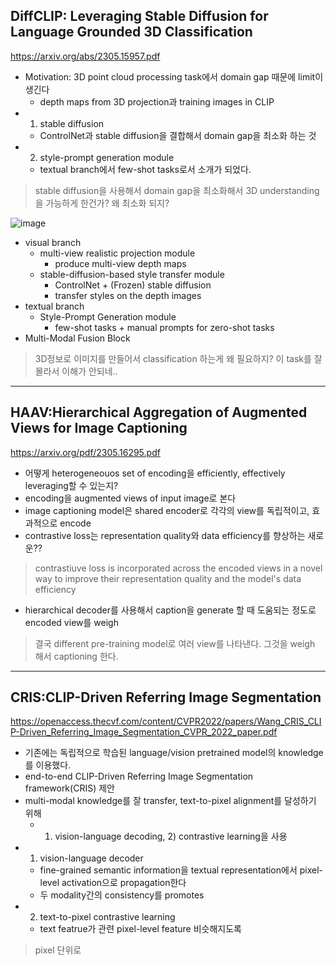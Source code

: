 ## DiffCLIP: Leveraging Stable Diffusion for Language Grounded 3D Classification
https://arxiv.org/abs/2305.15957.pdf
- Motivation: 3D point cloud processing task에서 domain gap 때문에 limit이 생긴다
  - depth maps from 3D projection과 training images in CLIP
- 1. stable diffusion
  - ControlNet과 stable diffusion을 결합해서 domain gap을 최소화 하는 것 
- 2. style-prompt generation module
  - textual branch에서 few-shot tasks로서 소개가 되었다.
> stable diffusion을 사용해서 domain gap을 최소화해서 3D understanding을 가능하게 한건가?
> 왜 최소화 되지?
> 
![image](https://github.com/yeonju7kim/DailyAbstract/assets/95571735/4fc0b3f5-3bc0-43f9-b58a-e8f15d43050e)
- visual branch
  - multi-view realistic projection module
    - produce multi-view depth maps
  - stable-diffusion-based style transfer module
    - ControlNet + (Frozen) stable diffusion
    - transfer styles on the depth images
- textual branch
  - Style-Prompt Generation module
    - few-shot tasks + manual prompts for zero-shot tasks
- Multi-Modal Fusion Block
> 3D정보로 이미지를 만들어서 classification 하는게 왜 필요하지? 이 task를 잘 몰라서 이해가 안되네..

---
## HAAV:Hierarchical Aggregation of Augmented Views for Image Captioning
https://arxiv.org/pdf/2305.16295.pdf
- 어떻게 heterogeneouos set of encoding을 efficiently, effectively leveraging할 수 있는지?
- encoding을 augmented views of input image로 본다
- image captioning model은 shared encoder로 각각의 view를 독립적이고, 효과적으로 encode
- contrastive loss는 representation quality와 data efficiency를 향상하는 새로운?? 
> contrastiuve loss is incorporated across the encoded views in a novel way to improve their representation quality and the model's data efficiency
- hierarchical decoder를 사용해서 caption을 generate 할 때 도움되는 정도로 encoded view를 weigh
> 결국 different pre-training model로 여러 view를 나타낸다. 그것을 weigh 해서 captioning 한다.

---
## CRIS:CLIP-Driven Referring Image Segmentation
https://openaccess.thecvf.com/content/CVPR2022/papers/Wang_CRIS_CLIP-Driven_Referring_Image_Segmentation_CVPR_2022_paper.pdf
- 기존에는 독립적으로 학습된 language/vision pretrained model의 knowledge를 이용했다.
- end-to-end CLIP-Driven Referring Image Segmentation framework(CRIS) 제안
- multi-modal knowledge를 잘 transfer, text-to-pixel alignment를 달성하기 위해 
  - 1) vision-language decoding, 2) contrastive learning을 사용
- 1. vision-language decoder
  - fine-grained semantic information을 textual representation에서 pixel-level activation으로 propagation한다
  - 두 modality간의 consistency를 promotes
- 2. text-to-pixel contrastive learning 
  - text featrue가 관련 pixel-level feature 비슷해지도록
> pixel 단위로 
